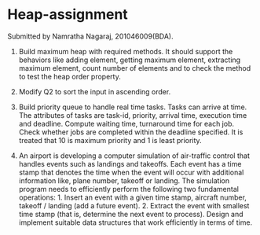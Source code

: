 # Heap-assignment
Submitted by Namratha Nagaraj, 201046009(BDA).
1. Build maximum heap with required methods. It should support the behaviors like adding element, getting maximum element, extracting maximum element, count number of elements and to check the method to test the heap order property.

2. Modify Q2 to sort the input in ascending order.

3. Build priority queue to handle real time tasks. Tasks can arrive at time. The attributes of tasks are task-id, priority, arrival time, execution time and deadline. Compute waiting time, turnaround time for each job. Check whether jobs are completed within the deadline specified. It is treated that 10 is maximum priority and 1 is least priority.

4. An airport is developing a computer simulation of air-traffic control that handles events such as landings and takeoffs. Each event has a time stamp that denotes the time when the event will occur with additional information like, plane number, takeoff or landing. The simulation program needs to efficiently perform the following two fundamental operations: 1. Insert an event with a given time stamp, aircraft number, takeoff / landing (add a future event). 2. Extract the event with smallest time stamp (that is, determine the next event to process). Design and implement suitable data structures that work efficiently in terms of time.
